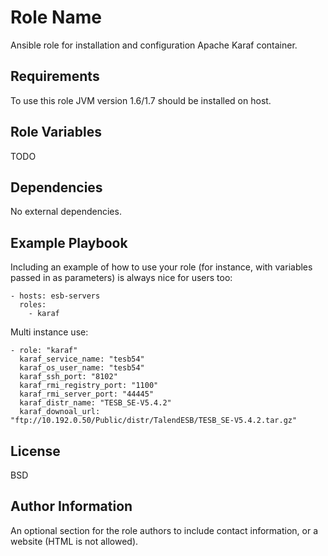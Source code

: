 Role Name
=========

Ansible role for installation and configuration Apache Karaf container.

Requirements
------------

To use this role JVM version 1.6/1.7 should be installed on host.

Role Variables
--------------

TODO

Dependencies
------------

No external dependencies.

Example Playbook
----------------

Including an example of how to use your role (for instance, with variables passed in as parameters) is always nice for users too:

    - hosts: esb-servers
      roles:
        - karaf

Multi instance use:

    - role: "karaf"
      karaf_service_name: "tesb54"
      karaf_os_user_name: "tesb54"
      karaf_ssh_port: "8102"
      karaf_rmi_registry_port: "1100"
      karaf_rmi_server_port: "44445"
      karaf_distr_name: "TESB_SE-V5.4.2"
      karaf_downoal_url: "ftp://10.192.0.50/Public/distr/TalendESB/TESB_SE-V5.4.2.tar.gz"


License
-------

BSD

Author Information
------------------

An optional section for the role authors to include contact information, or a website (HTML is not allowed).
